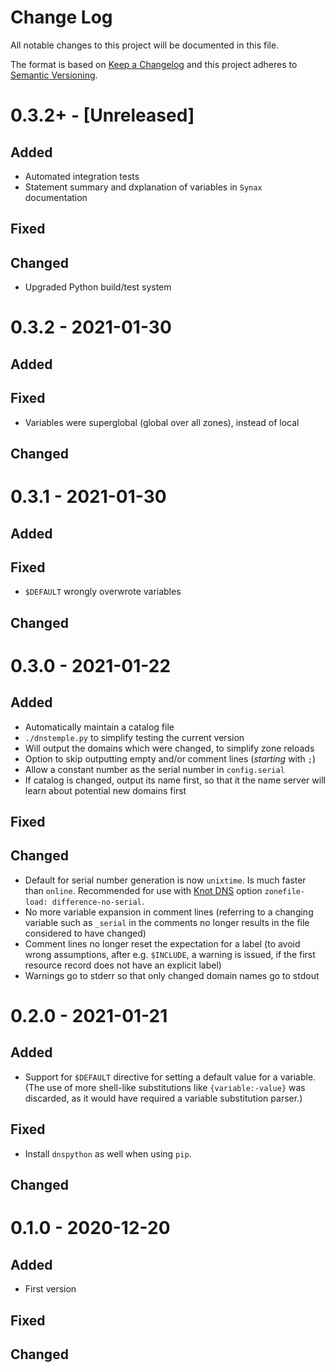 # Change Log

All notable changes to this project will be documented in this file.

The format is based on [Keep a Changelog](https://keepachangelog.com/) and this
project adheres to [Semantic Versioning](https://semver.org/).

# 0.3.2+ - [Unreleased]

## Added

- Automated integration tests
- Statement summary and dxplanation of variables in `Synax` documentation

## Fixed

## Changed

- Upgraded Python build/test system

# 0.3.2 - 2021-01-30

## Added

## Fixed

- Variables were superglobal (global over all zones), instead of local

## Changed

# 0.3.1 - 2021-01-30

## Added

## Fixed

- `$DEFAULT` wrongly overwrote variables

## Changed

# 0.3.0 - 2021-01-22

## Added

- Automatically maintain a catalog file
- `./dnstemple.py` to simplify testing the current version
- Will output the domains which were changed, to simplify zone reloads
- Option to skip outputting empty and/or comment lines (_starting_ with `;`)
- Allow a constant number as the serial number in `config.serial`
- If catalog is changed, output its name first, so that it the name server will
  learn about potential new domains first

## Fixed

## Changed

- Default for serial number generation is now `unixtime`. Is much faster than
  `online`. Recommended for use with [Knot DNS](https://knot-dns.cz) option
  `zonefile-load: difference-no-serial`.
- No more variable expansion in comment lines (referring to a changing variable
  such as `_serial` in the comments no longer results in the file considered to
  have changed)
- Comment lines no longer reset the expectation for a label (to avoid wrong
  assumptions, after e.g. `$INCLUDE`, a warning is issued, if the first resource
  record does not have an explicit label)
- Warnings go to stderr so that only changed domain names go to stdout

# 0.2.0 - 2021-01-21

## Added

- Support for `$DEFAULT` directive for setting a default value for a variable.
  (The use of more shell-like substitutions like `{variable:-value}` was
  discarded, as it would have required a variable substitution parser.)

## Fixed

- Install `dnspython` as well when using `pip`.

## Changed

# 0.1.0 - 2020-12-20

## Added

- First version

## Fixed

## Changed
